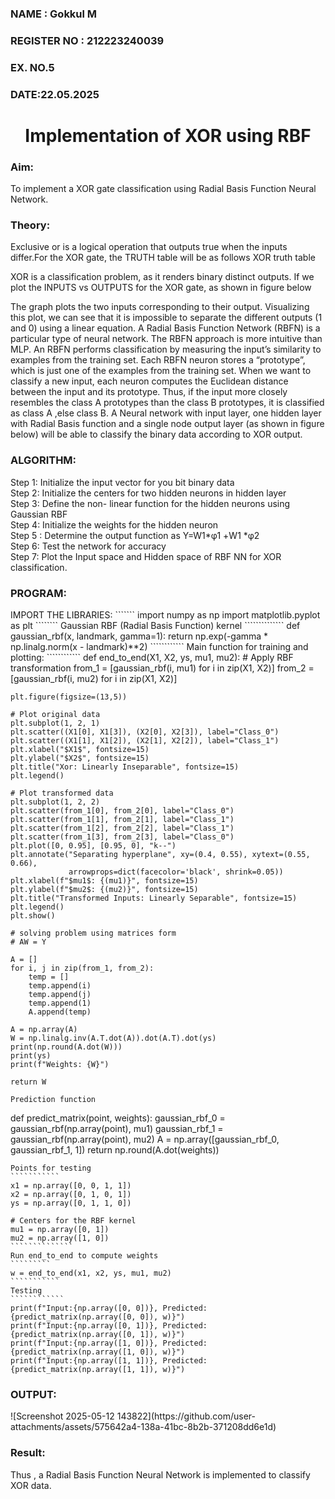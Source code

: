 <H3>NAME : Gokkul M</H3>
<H3>REGISTER NO : 212223240039</H3>
<H3>EX. NO.5</H3>
<H3>DATE:22.05.2025</H3>
<H1 ALIGN =CENTER>Implementation of XOR  using RBF</H1>
<H3>Aim:</H3>
To implement a XOR gate classification using Radial Basis Function  Neural Network.

<H3>Theory:</H3>
<P>Exclusive or is a logical operation that outputs true when the inputs differ.For the XOR gate, the TRUTH table will be as follows XOR truth table </P>

<P>XOR is a classification problem, as it renders binary distinct outputs. If we plot the INPUTS vs OUTPUTS for the XOR gate, as shown in figure below </P>

<P>The graph plots the two inputs corresponding to their output. Visualizing this plot, we can see that it is impossible to separate the different outputs (1 and 0) using a linear equation.
A Radial Basis Function Network (RBFN) is a particular type of neural network. The RBFN approach is more intuitive than MLP. An RBFN performs classification by measuring the input’s similarity to examples from the training set. Each RBFN neuron stores a “prototype”, which is just one of the examples from the training set. When we want to classify a new input, each neuron computes the Euclidean distance between the input and its prototype. Thus, if the input more closely resembles the class A prototypes than the class B prototypes, it is classified as class A ,else class B.
A Neural network with input layer, one hidden layer with Radial Basis function and a single node output layer (as shown in figure below) will be able to classify the binary data according to XOR output.
</P>

<H3>ALGORITHM:</H3>
Step 1: Initialize the input  vector for you bit binary data<Br>
Step 2: Initialize the centers for two hidden neurons in hidden layer<Br>
Step 3: Define the non- linear function for the hidden neurons using Gaussian RBF<br>
Step 4: Initialize the weights for the hidden neuron <br>
Step 5 : Determine the output  function as 
                 Y=W1*φ1 +W1 *φ2 <br>
Step 6: Test the network for accuracy<br>
Step 7: Plot the Input space and Hidden space of RBF NN for XOR classification.

<H3>PROGRAM:</H3>
IMPORT THE LIBRARIES:
```````
import numpy as np
import matplotlib.pyplot as plt
````````
Gaussian RBF (Radial Basis Function) kernel
``````````````
def gaussian_rbf(x, landmark, gamma=1):
    return np.exp(-gamma * np.linalg.norm(x - landmark)**2)
````````````
Main function for training and plotting:
````````````
def end_to_end(X1, X2, ys, mu1, mu2):
    # Apply RBF transformation
    from_1 = [gaussian_rbf(i, mu1) for i in zip(X1, X2)]
    from_2 = [gaussian_rbf(i, mu2) for i in zip(X1, X2)]

    plt.figure(figsize=(13,5))

    # Plot original data
    plt.subplot(1, 2, 1)
    plt.scatter((X1[0], X1[3]), (X2[0], X2[3]), label="Class_0")
    plt.scatter((X1[1], X1[2]), (X2[1], X2[2]), label="Class_1")
    plt.xlabel("$X1$", fontsize=15)
    plt.ylabel("$X2$", fontsize=15)
    plt.title("Xor: Linearly Inseparable", fontsize=15)
    plt.legend()

    # Plot transformed data
    plt.subplot(1, 2, 2)
    plt.scatter(from_1[0], from_2[0], label="Class_0")
    plt.scatter(from_1[1], from_2[1], label="Class_1")
    plt.scatter(from_1[2], from_2[2], label="Class_1")
    plt.scatter(from_1[3], from_2[3], label="Class_0")
    plt.plot([0, 0.95], [0.95, 0], "k--")
    plt.annotate("Separating hyperplane", xy=(0.4, 0.55), xytext=(0.55, 0.66),
                 arrowprops=dict(facecolor='black', shrink=0.05))
    plt.xlabel(f"$mu1$: {(mu1)}", fontsize=15)
    plt.ylabel(f"$mu2$: {(mu2)}", fontsize=15)
    plt.title("Transformed Inputs: Linearly Separable", fontsize=15)
    plt.legend()
    plt.show() 

    # solving problem using matrices form
    # AW = Y

    A = []
    for i, j in zip(from_1, from_2):
        temp = []
        temp.append(i)
        temp.append(j)
        temp.append(1)
        A.append(temp)

    A = np.array(A)
    W = np.linalg.inv(A.T.dot(A)).dot(A.T).dot(ys)
    print(np.round(A.dot(W)))
    print(ys)
    print(f"Weights: {W}")

    return W    
````````````````````
Prediction function
``````````````````````
def predict_matrix(point, weights):
    gaussian_rbf_0 = gaussian_rbf(np.array(point), mu1)
    gaussian_rbf_1 = gaussian_rbf(np.array(point), mu2)
    A = np.array([gaussian_rbf_0, gaussian_rbf_1, 1])
    return np.round(A.dot(weights))
`````````````````
Points for testing
```````````
x1 = np.array([0, 0, 1, 1])
x2 = np.array([0, 1, 0, 1])
ys = np.array([0, 1, 1, 0])

# Centers for the RBF kernel
mu1 = np.array([0, 1])
mu2 = np.array([1, 0])
``````````````
Run end_to_end to compute weights
`````````
w = end_to_end(x1, x2, ys, mu1, mu2)
```````````
Testing
````````````
print(f"Input:{np.array([0, 0])}, Predicted: {predict_matrix(np.array([0, 0]), w)}")
print(f"Input:{np.array([0, 1])}, Predicted: {predict_matrix(np.array([0, 1]), w)}")
print(f"Input:{np.array([1, 0])}, Predicted: {predict_matrix(np.array([1, 0]), w)}")
print(f"Input:{np.array([1, 1])}, Predicted: {predict_matrix(np.array([1, 1]), w)}")
`````````````````
<H3>OUTPUT:</H3>
![Screenshot 2025-05-12 143822](https://github.com/user-attachments/assets/575642a4-138a-41bc-8b2b-371208dd6e1d)

<H3>Result:</H3>
Thus , a Radial Basis Function Neural Network is implemented to classify XOR data.
